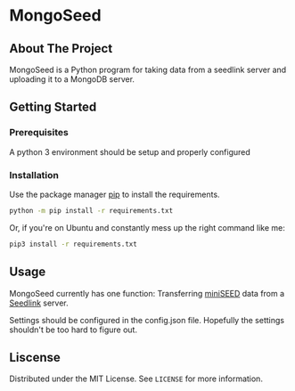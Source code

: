 # MongoSeed

## About The Project

MongoSeed is a Python program for taking data from a seedlink server and uploading it to a MongoDB server.

## Getting Started

### Prerequisites

A python 3 environment should be setup and properly configured

### Installation

Use the package manager [pip](https://pip.pypa.io/en/stable/) to install the requirements.

```bash
python -m pip install -r requirements.txt
```

Or, if you're on Ubuntu and constantly mess up the right command like me:

```bash
pip3 install -r requirements.txt
```

## Usage

MongoSeed currently has one function: Transferring [miniSEED](https://ds.iris.edu/ds/nodes/dmc/data/formats/miniseed/) data from a [Seedlink](https://www.seiscomp.de/seiscomp3/doc/jakarta/current/apps/seedlink.html) server.

Settings should be configured in the config.json file. Hopefully the settings shouldn't be too hard to figure out.

## Liscense

Distributed under the MIT License. See ```LICENSE``` for more information.
